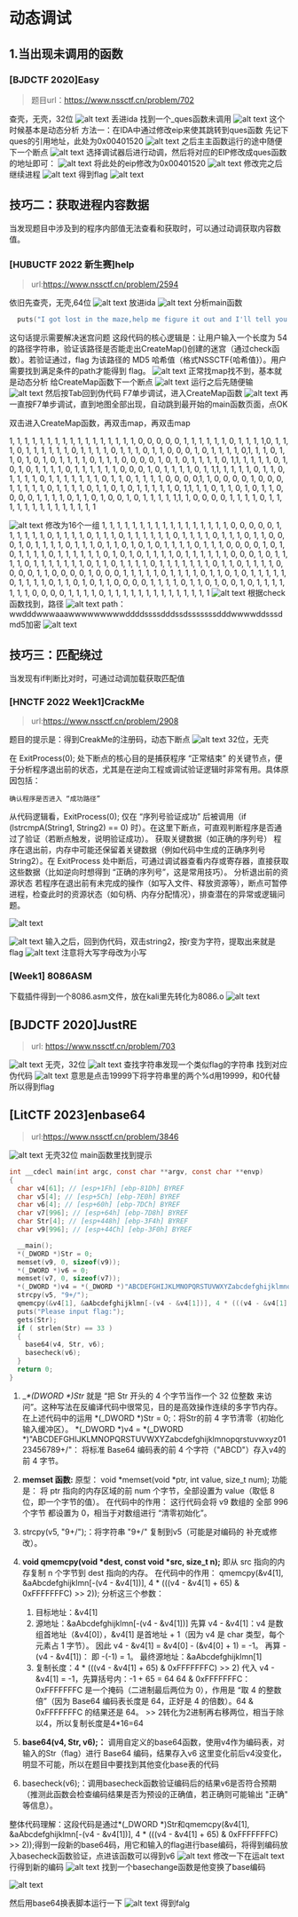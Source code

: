 # 动态调试

## 1.当出现未调用的函数

### [BJDCTF 2020]Easy
>题目url：https://www.nssctf.cn/problem/702

查壳，无壳，32位
![alt text](image-77.png)
丢进ida
找到一个_ques函数未调用
![alt text](image-80.png)
这个时候基本是动态分析
方法一：在IDA中通过修改eip来使其跳转到ques函数
先记下ques的引用地址，此处为0x00401520
![alt text](image-81.png)
之后主主函数运行的途中随便下一个断点
![alt text](image-82.png)
选择调试器后进行动调，然后将对应的EIP修改成ques函数的地址即可：
![alt text](image-83.png)
将此处的eip修改为0x00401520
![alt text](image-84.png)
修改完之后继续进程
![alt text](image-85.png)
得到flag
![alt text](image-86.png)

## 技巧二：获取进程内容数据
当发现题目中涉及到的程序内部值无法查看和获取时，可以通过动调获取内容数值。
### [HUBUCTF 2022 新生赛]help
> url:https://www.nssctf.cn/problem/2594

依旧先查壳，无壳,64位
![alt text](image-87.png)
放进ida
![alt text](image-88.png)
分析main函数
```c
  puts("I got lost in the maze,help me figure it out and I'll tell you a secret!");
  ```
  这句话提示需要解决迷宫问题
  这段代码的核心逻辑是：让用户输入一个长度为 54 的路径字符串，验证该路径是否能走出CreateMap()创建的迷宫（通过check函数）。若验证通过，flag 为该路径的 MD5 哈希值（格式NSSCTF{哈希值}）。用户需要找到满足条件的path才能得到 flag。
  ![alt text](image-95.png)
  正常找map找不到，基本就是动态分析
  给CreateMap函数下一个断点
  ![alt text](image-89.png)
  运行之后先随便输
  ![alt text](image-90.png)
然后按Tab回到伪代码
F7单步调试，进入CreateMap函数
![alt text](image-91.png)
再一直按F7单步调试，直到地图全部出现，自动跳到最开始的main函数页面，点OK

双击进入CreateMap函数，再双击map，再双击map

1, 1, 1, 1, 1, 1, 1, 1, 1, 1, 1, 1, 1, 1, 1, 1, 1, 0, 0, 0, 0, 0, 1, 1, 1, 1, 1, 1, 0, 1, 1, 1, 1,0, 1, 1, 1, 0, 1, 1, 1, 1, 1, 1, 0, 1, 1, 1, 1, 0, 1, 1, 1, 0, 1, 1, 0, 0, 0, 1, 0, 1, 1, 1, 1, 0,1, 1, 1, 0, 1, 1, 0, 1, 0, 1, 0, 1, 1, 1, 1, 0, 1, 1, 1, 0, 0, 0, 0, 1, 0, 1, 0, 1, 1, 1, 1, 0, 1,1, 1, 1, 1, 1, 0, 1, 0, 1, 0, 1, 1, 1, 1, 0, 1, 1, 1, 1, 1, 1, 0, 0, 0, 1, 0, 1, 1, 1, 1, 0, 1, 1,1, 1, 1, 1, 1, 0, 1, 1, 0, 1, 1, 1, 1, 0, 1, 1, 1, 1, 1, 1, 1, 0, 1, 1, 0, 1, 1, 1, 1, 0, 0, 0, 0,1, 1, 0, 0, 0, 0, 1, 0, 0, 0, 1, 1, 1, 1, 1, 0, 1, 1, 1, 1, 0, 1, 1, 0, 1, 0, 1, 1, 1, 1, 1, 0, 1,1, 1, 1, 0, 1, 1, 0, 1, 0, 1, 1, 0, 0, 0, 0, 1, 1, 1, 1, 0, 1, 1, 0, 1, 0, 0, 1, 0, 1, 1, 1, 1, 1,1, 1, 0, 0, 0, 0, 1, 1, 1, 1, 0, 1, 1, 1, 1, 1, 1, 1, 1, 1, 1, 1, 1, 1, 1



![alt text](image-92.png)
修改为16个一组
1, 1, 1, 1, 1, 1, 1, 1, 1, 1, 1, 1, 1, 1, 1, 1,
1, 0, 0, 0, 0, 0, 1, 1, 1, 1, 1, 1, 0, 1, 1, 1,
1, 0, 1, 1, 1, 0, 1, 1, 1, 1, 1, 1, 0, 1, 1, 1,
1, 0, 1, 1, 1, 0, 1, 1, 0, 0, 0, 1, 0, 1, 1, 1,
1, 0, 1, 1, 1, 0, 1, 1, 0, 1, 0, 1, 0, 1, 1, 1, 
1, 0, 1, 1, 1, 0, 0, 0, 0, 1, 0, 1, 0, 1, 1, 1, 
1, 0, 1, 1, 1, 1, 1, 1, 0, 1, 0, 1, 0, 1, 1, 1,
1, 0, 1, 1, 1, 1, 1, 1, 0, 0, 0, 1, 0, 1, 1, 1, 
1, 0, 1, 1, 1, 1, 1, 1, 1, 0, 1, 1, 0, 1, 1, 1, 
1, 0, 1, 1, 1, 1, 1, 1, 1, 0, 1, 1, 0, 1, 1, 1, 
1, 0, 0, 0, 0, 1, 1, 0, 0, 0, 0, 1, 0, 0, 0, 1, 
1, 1, 1, 1, 0, 1, 1, 1, 1, 0, 1, 1, 0, 1, 0, 1, 
1, 1, 1, 1, 0, 1, 1, 1, 1, 0, 1, 1, 0, 1, 0, 1, 
1, 0, 0, 0, 0, 1, 1, 1, 1, 0, 1, 1, 0, 1, 0, 0, 
1, 0, 1, 1, 1, 1, 1, 1, 1, 0, 0, 0, 0, 1, 1, 1, 
1, 0, 1, 1, 1, 1, 1, 1, 1, 1, 1, 1, 1, 1, 1, 1
![alt text](image-93.png)
根据check函数找到，路径
![alt text](2685364-20231015211207813-1154359728.png)
path：wwdddwwwaaawwwwwwwwwddddssssdddssdsssssssdddwwwwddsssd
md5加密
![alt text](image-94.png)

## 技巧三：匹配绕过
当发现有if判断比对时，可通过动调加载获取匹配值
### [HNCTF 2022 Week1]CrackMe
>url:https://www.nssctf.cn/problem/2908

题目的提示是：得到CreakMe的注册码，动态下断点
![alt text](image-96.png)
32位，无壳

在 ExitProcess(0); 处下断点的核心目的是捕获程序 “正常结束” 的关键节点，便于分析程序退出前的状态，尤其是在逆向工程或调试验证逻辑时非常有用。具体原因包括：

    确认程序是否进入 “成功路径”

从代码逻辑看，ExitProcess(0); 仅在 “序列号验证成功” 后被调用（if (lstrcmpA(String1, String2) == 0) 时）。在这里下断点，可直观判断程序是否通过了验证（若断点触发，说明验证成功）。
获取关键数据（如正确的序列号）
程序在退出前，内存中可能还保留着关键数据（例如代码中生成的正确序列号 String2）。在 ExitProcess 处中断后，可通过调试器查看内存或寄存器，直接获取这些数据（比如逆向时想得到 “正确的序列号”，这是常用技巧）。
分析退出前的资源状态
若程序在退出前有未完成的操作（如写入文件、释放资源等），断点可暂停进程，检查此时的资源状态（如句柄、内存分配情况），排查潜在的异常或逻辑问题。

![alt text](image-97.png)

![alt text](image-98.png)
输入之后，回到伪代码，双击string2，按r变为字符，提取出来就是flag
![alt text](image-99.png)
注意将大写字母改为小写

### [Week1] 8086ASM

下载插件得到一个8086.asm文件，放在kali里先转化为8086.o
![alt text](image-115.png)


## [BJDCTF 2020]JustRE
>url: https://www.nssctf.cn/problem/703

![alt text](image-116.png)
无壳，32位
![alt text](image-117.png)
查找字符串发现一个类似flag的字符串
找到对应伪代码
![alt text](image-118.png)
意思是点击19999下将字符串里的两个%d用19999，和0代替
所以得到flag

## [LitCTF 2023]enbase64
>url:https://www.nssctf.cn/problem/3846

![alt text](image-119.png)
无壳32位
main函数里找到提示
```c
int __cdecl main(int argc, const char **argv, const char **envp)
{
  char v4[61]; // [esp+1Fh] [ebp-81Dh] BYREF
  char v5[4]; // [esp+5Ch] [ebp-7E0h] BYREF
  char v6[4]; // [esp+60h] [ebp-7DCh] BYREF
  char v7[996]; // [esp+64h] [ebp-7D8h] BYREF
  char Str[4]; // [esp+448h] [ebp-3F4h] BYREF
  char v9[996]; // [esp+44Ch] [ebp-3F0h] BYREF

  __main();
  *(_DWORD *)Str = 0;
  memset(v9, 0, sizeof(v9));
  *(_DWORD *)v6 = 0;
  memset(v7, 0, sizeof(v7));
  *(_DWORD *)v4 = *(_DWORD *)"ABCDEFGHIJKLMNOPQRSTUVWXYZabcdefghijklmnopqrstuvwxyz0123456789+/";
  strcpy(v5, "9+/");
  qmemcpy(&v4[1], &aAbcdefghijklmn[-(v4 - &v4[1])], 4 * (((v4 - &v4[1] + 65) & 0xFFFFFFFC) >> 2));
  puts("Please input flag:");
  gets(Str);
  if ( strlen(Str) == 33 )
  {
    base64(v4, Str, v6);
    basecheck(v6);
  }
  return 0;
}
```

1. __*(_DWORD *)Str__ 
    就是 “把 Str 开头的 4 个字节当作一个 32 位整数 来访问”。这种写法在反编译代码中很常见，目的是高效操作连续的多字节内存。
    在上述代码中的运用
    *(_DWORD *)Str = 0;：将Str的前 4 字节清零（初始化输入缓冲区）。
    *(_DWORD *)v4 = *(_DWORD *)"ABCDEFGHIJKLMNOPQRSTUVWXYZabcdefghijklmnopqrstuvwxyz0123456789+/"：
    将标准 Base64 编码表的前 4 个字符（"ABCD"）存入v4的前 4 字节。
2. __memset 函数:__
    原型：
    void *memset(void *ptr, int value, size_t num);
    功能是：
    将 ptr 指向的内存区域的前 num 个字节，全部设置为 value（取低 8 位，即一个字节的值）。
    在代码中的作用：
    这行代码会将 v9 数组的 全部 996 个字节 都设置为 0，相当于对数组进行 “清零初始化”。
3.  strcpy(v5, "9+/");：将字符串 "9+/" 复制到v5（可能是对编码的  补充或修改）。

4. __void qmemcpy(void *dest, const void *src, size_t n);__
    即从 src 指向的内存复制 n 个字节到 dest 指向的内存。
    在代码中的作用：
    qmemcpy(&v4[1], &aAbcdefghijklmn[-(v4 - &v4[1])], 4 * (((v4 - &v4[1] + 65) & 0xFFFFFFFC) >> 2));
    分析这三个参数：
    1. 目标地址：&v4[1]
    2. 源地址：&aAbcdefghijklmn[-(v4 - &v4[1])]
        先算 v4 - &v4[1]：v4 是数组首地址（&v4[0]），&v4[1] 是首地址 + 1（因为 v4 是 char 类型，每个元素占 1 字节）。
        因此 v4 - &v4[1] = &v4[0] - (&v4[0] + 1) = -1。
        再算 - (v4 - &v4[1])：
        即 -(-1) = 1。
        最终源地址：&aAbcdefghijklmn[1]
    3. 复制长度：4 * (((v4 - &v4[1] + 65) & 0xFFFFFFFC) >> 2)
        代入 v4 - &v4[1] = -1，先算括号内：-1 + 65 = 64
        64 & 0xFFFFFFFC：0xFFFFFFFC 是一个掩码（二进制最后两位为 0），作用是 “取 4 的整数倍”（因为 Base64 编码表长度是 64，正好是 4 的倍数）。64 & 0xFFFFFFFC 的结果还是 64。
        \>> 2转化为2进制再右移两位，相当于除以4，所以复制长度是4*16=64
5. __base64(v4, Str, v6);：__
    调用自定义的base64函数，使用v4作为编码表，对输入的Str（flag）进行 Base64 编码，结果存入v6
 这里变化前后v4没变化，明显不可能，所以在题目中要找到其他变化base表的代码
6. basecheck(v6);：调用basecheck函数验证编码后的结果v6是否符合预期（推测此函数会检查编码结果是否为预设的正确值，若正确则可能输出 "正确" 等信息）。

整体代码理解：这段代码是通过*(_DWORD *)Str和qmemcpy(&v4[1], &aAbcdefghijklmn[-(v4 - &v4[1])], 4 * (((v4 - &v4[1] + 65) & 0xFFFFFFFC) >> 2));得到一段新的base64码，用它和输入的flag进行base编码，将得到编码放入basecheck函数验证，点进该函数可以得到v6
![alt text](image-121.png)
修改一下在运alt text行得到新的编码
![alt text](image-124.png)
找到一个basechange函数是他变换了base编码

![alt text](image-120.png)

然后用base64换表脚本运行一下
![alt text](image-125.png)
得到falg
